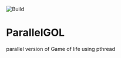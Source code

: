 ![Build](https://github.com/TDoGoodT/ParallelGOL/blob/master/.github/workflows/c-cpp.yml)

# ParallelGOL
parallel version of Game of life
using pthread
